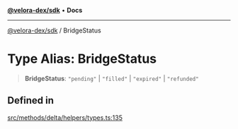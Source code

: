 [**@velora-dex/sdk**](../README.md) • **Docs**

***

[@velora-dex/sdk](../globals.md) / BridgeStatus

# Type Alias: BridgeStatus

> **BridgeStatus**: `"pending"` \| `"filled"` \| `"expired"` \| `"refunded"`

## Defined in

[src/methods/delta/helpers/types.ts:135](https://github.com/VeloraDEX/sdk/blob/feat/extend_delta_orders_filtering/src/methods/delta/helpers/types.ts#L135)
